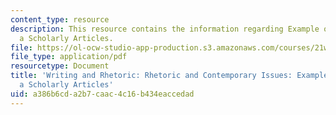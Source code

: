 ```yaml
---
content_type: resource
description: This resource contains the information regarding Example of Notes on
  a Scholarly Articles.
file: https://ol-ocw-studio-app-production.s3.amazonaws.com/courses/21w-011-writing-and-rhetoric-rhetoric-and-contemporary-issues-fall-2015/a386b6cda2b7caac4c16b434eaccedad_MIT21W_011F15_notes.pdf
file_type: application/pdf
resourcetype: Document
title: 'Writing and Rhetoric: Rhetoric and Contemporary Issues: Example of Notes on
  a Scholarly Articles'
uid: a386b6cd-a2b7-caac-4c16-b434eaccedad
---
```

